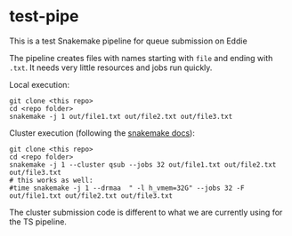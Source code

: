 # test-pipe
This is a test Snakemake pipeline for queue submission on Eddie

The pipeline creates files with names starting with `file` and ending with `.txt`. It needs very little resources and jobs run quickly.

Local execution:
```
git clone <this repo>
cd <repo folder>
snakemake -j 1 out/file1.txt out/file2.txt out/file3.txt
```

Cluster execution (following the [snakemake docs](https://snakemake.readthedocs.io/en/stable/executing/cluster.html#generic-cluster-support)):
```
git clone <this repo>
cd <repo folder>
snakemake -j 1 --cluster qsub --jobs 32 out/file1.txt out/file2.txt out/file3.txt
# this works as well:
#time snakemake -j 1 --drmaa  " -l h_vmem=32G" --jobs 32 -F out/file1.txt out/file2.txt out/file3.txt
```
The cluster submission code is different to what we are currently using for the TS pipeline.

